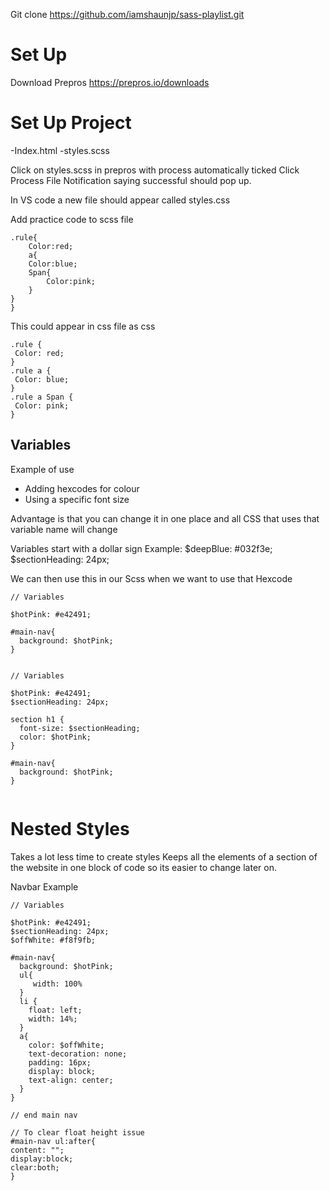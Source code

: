 

Git clone https://github.com/iamshaunjp/sass-playlist.git

# Set Up

Download Prepros https://prepros.io/downloads

# Set Up Project 

-Index.html 
-styles.scss

Click on styles.scss in prepros with process automatically ticked
Click Process File
Notification saying successful should pop up. 

In VS code a new file should appear called styles.css

Add practice code to scss file 

```
.rule{
    Color:red;
    a{
    Color:blue;
    Span{
        Color:pink;
    }
}
} 
``` 


This could appear in css file as css


 ```
.rule {
  Color: red;
}
.rule a {
  Color: blue;
}
.rule a Span {
  Color: pink;
}
```


## Variables 

Example of use 
- Adding hexcodes for colour
- Using a specific font size 


Advantage is that you can change it in one place and all CSS that uses that variable name will change

Variables start with a dollar sign
Example: 
$deepBlue: #032f3e;
$sectionHeading: 24px;

We can then use this in our Scss when we want to use that Hexcode

```
// Variables
 
$hotPink: #e42491;
 
#main-nav{
  background: $hotPink;
}
 
```

```
// Variables 
 
$hotPink: #e42491;
$sectionHeading: 24px;
 
section h1 {
  font-size: $sectionHeading;
  color: $hotPink;
}
 
#main-nav{
  background: $hotPink;
}
 
```

# Nested Styles


Takes a lot less time to create styles 
Keeps all the elements of a section of the website in one block of code so its easier to change later on. 

Navbar Example

```
// Variables
 
$hotPink: #e42491;
$sectionHeading: 24px;
$offWhite: #f8f9fb;
 
#main-nav{
  background: $hotPink;
  ul{
     width: 100%
  }
  li {
    float: left;
    width: 14%;
  }
  a{
    color: $offWhite;
    text-decoration: none;
    padding: 16px;
    display: block;
    text-align: center;
  }
}
 
// end main nav
 
// To clear float height issue
#main-nav ul:after{
content: "";
display:block;
clear:both;
}   

```